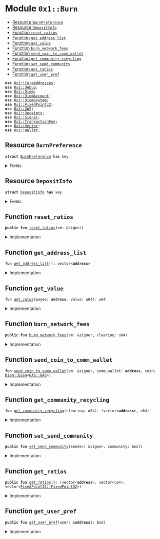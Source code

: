 
<a name="0x1_Burn"></a>

# Module `0x1::Burn`



-  [Resource `BurnPreference`](#0x1_Burn_BurnPreference)
-  [Resource `DepositInfo`](#0x1_Burn_DepositInfo)
-  [Function `reset_ratios`](#0x1_Burn_reset_ratios)
-  [Function `get_address_list`](#0x1_Burn_get_address_list)
-  [Function `get_value`](#0x1_Burn_get_value)
-  [Function `burn_network_fees`](#0x1_Burn_burn_network_fees)
-  [Function `send_coin_to_comm_wallet`](#0x1_Burn_send_coin_to_comm_wallet)
-  [Function `get_community_recycling`](#0x1_Burn_get_community_recycling)
-  [Function `set_send_community`](#0x1_Burn_set_send_community)
-  [Function `get_ratios`](#0x1_Burn_get_ratios)
-  [Function `get_user_pref`](#0x1_Burn_get_user_pref)


<pre><code><b>use</b> <a href="CoreAddresses.md#0x1_CoreAddresses">0x1::CoreAddresses</a>;
<b>use</b> <a href="Debug.md#0x1_Debug">0x1::Debug</a>;
<b>use</b> <a href="Diem.md#0x1_Diem">0x1::Diem</a>;
<b>use</b> <a href="DiemAccount.md#0x1_DiemAccount">0x1::DiemAccount</a>;
<b>use</b> <a href="DiemSystem.md#0x1_DiemSystem">0x1::DiemSystem</a>;
<b>use</b> <a href="../../../../../../../DPN/releases/artifacts/current/build/MoveStdlib/docs/FixedPoint32.md#0x1_FixedPoint32">0x1::FixedPoint32</a>;
<b>use</b> <a href="GAS.md#0x1_GAS">0x1::GAS</a>;
<b>use</b> <a href="Receipts.md#0x1_Receipts">0x1::Receipts</a>;
<b>use</b> <a href="../../../../../../../DPN/releases/artifacts/current/build/MoveStdlib/docs/Signer.md#0x1_Signer">0x1::Signer</a>;
<b>use</b> <a href="TransactionFee.md#0x1_TransactionFee">0x1::TransactionFee</a>;
<b>use</b> <a href="../../../../../../../DPN/releases/artifacts/current/build/MoveStdlib/docs/Vector.md#0x1_Vector">0x1::Vector</a>;
<b>use</b> <a href="Wallet.md#0x1_Wallet">0x1::Wallet</a>;
</code></pre>



<a name="0x1_Burn_BurnPreference"></a>

## Resource `BurnPreference`



<pre><code><b>struct</b> <a href="Burn.md#0x1_Burn_BurnPreference">BurnPreference</a> <b>has</b> key
</code></pre>



<details>
<summary>Fields</summary>


<dl>
<dt>
<code>send_community: bool</code>
</dt>
<dd>

</dd>
</dl>


</details>

<a name="0x1_Burn_DepositInfo"></a>

## Resource `DepositInfo`



<pre><code><b>struct</b> <a href="Burn.md#0x1_Burn_DepositInfo">DepositInfo</a> <b>has</b> key
</code></pre>



<details>
<summary>Fields</summary>


<dl>
<dt>
<code>addr: vector&lt;<b>address</b>&gt;</code>
</dt>
<dd>

</dd>
<dt>
<code>deposits: vector&lt;u64&gt;</code>
</dt>
<dd>

</dd>
<dt>
<code>ratio: vector&lt;<a href="../../../../../../../DPN/releases/artifacts/current/build/MoveStdlib/docs/FixedPoint32.md#0x1_FixedPoint32_FixedPoint32">FixedPoint32::FixedPoint32</a>&gt;</code>
</dt>
<dd>

</dd>
</dl>


</details>

<a name="0x1_Burn_reset_ratios"></a>

## Function `reset_ratios`



<pre><code><b>public</b> <b>fun</b> <a href="Burn.md#0x1_Burn_reset_ratios">reset_ratios</a>(vm: &signer)
</code></pre>



<details>
<summary>Implementation</summary>


<pre><code><b>public</b> <b>fun</b> <a href="Burn.md#0x1_Burn_reset_ratios">reset_ratios</a>(vm: &signer) <b>acquires</b> <a href="Burn.md#0x1_Burn_DepositInfo">DepositInfo</a> {
  <a href="CoreAddresses.md#0x1_CoreAddresses_assert_diem_root">CoreAddresses::assert_diem_root</a>(vm);

  // First find the list of all community wallets
  // fail fast <b>if</b> none are found
  <b>let</b> list = <a href="Wallet.md#0x1_Wallet_get_comm_list">Wallet::get_comm_list</a>();
  <b>let</b> len = <a href="../../../../../../../DPN/releases/artifacts/current/build/MoveStdlib/docs/Vector.md#0x1_Vector_length">Vector::length</a>(&list);
  <b>if</b> (len == 0) <b>return</b>;

  <b>let</b> i = 0;
  <b>let</b> global_deposits = 0;
  <b>let</b> deposit_vec = <a href="../../../../../../../DPN/releases/artifacts/current/build/MoveStdlib/docs/Vector.md#0x1_Vector_empty">Vector::empty</a>&lt;u64&gt;();

  // Now we <b>loop</b> through all the community wallets
  // and find the comulative deposits <b>to</b> that wallet.
  // we make a table from that (a new list)
  // we also take a tally of the <b>global</b> amount of deposits
  // Note that we are using a time-weighted index of deposits
  // which favors most recent deposits. (see <a href="DiemAccount.md#0x1_DiemAccount_deposit_index_curve">DiemAccount::deposit_index_curve</a>)
  print(&300000);
  print(&len);
  <b>while</b> (i &lt; len) {

    <b>let</b> addr = *<a href="../../../../../../../DPN/releases/artifacts/current/build/MoveStdlib/docs/Vector.md#0x1_Vector_borrow">Vector::borrow</a>(&list, i);
    <b>let</b> cumu = <a href="DiemAccount.md#0x1_DiemAccount_get_index_cumu_deposits">DiemAccount::get_index_cumu_deposits</a>(addr);
    print(&cumu);
    global_deposits = global_deposits + cumu;
    <a href="../../../../../../../DPN/releases/artifacts/current/build/MoveStdlib/docs/Vector.md#0x1_Vector_push_back">Vector::push_back</a>(&<b>mut</b> deposit_vec, cumu);
    i = i + 1;
  };

  print(&300001);

  // check <b>if</b> anything went wrong, and we don't have any cumulatives
  // <b>to</b> calculate.
  <b>if</b> (global_deposits == 0) <b>return</b>;

  // Now we <b>loop</b> through the table and calculate the ratio
  // since we now know the <b>global</b> total of the ajusted cumulative deposits.
  // and here we create another columns in our table (another list).
  // this is a list of fixedpoint ratios.
  <b>let</b> ratios_vec = <a href="../../../../../../../DPN/releases/artifacts/current/build/MoveStdlib/docs/Vector.md#0x1_Vector_empty">Vector::empty</a>&lt;<a href="../../../../../../../DPN/releases/artifacts/current/build/MoveStdlib/docs/FixedPoint32.md#0x1_FixedPoint32_FixedPoint32">FixedPoint32::FixedPoint32</a>&gt;();
  <b>let</b> k = 0;
  <b>while</b> (k &lt; len) {
    <b>let</b> cumu = *<a href="../../../../../../../DPN/releases/artifacts/current/build/MoveStdlib/docs/Vector.md#0x1_Vector_borrow">Vector::borrow</a>(&deposit_vec, k);
    print(&cumu);

    <b>let</b> ratio = <a href="../../../../../../../DPN/releases/artifacts/current/build/MoveStdlib/docs/FixedPoint32.md#0x1_FixedPoint32_create_from_rational">FixedPoint32::create_from_rational</a>(cumu, global_deposits);
    print(&ratio);

    <a href="../../../../../../../DPN/releases/artifacts/current/build/MoveStdlib/docs/Vector.md#0x1_Vector_push_back">Vector::push_back</a>(&<b>mut</b> ratios_vec, ratio);
    k = k + 1;
  };
  print(&300002);
  <b>if</b> (<b>exists</b>&lt;<a href="Burn.md#0x1_Burn_DepositInfo">DepositInfo</a>&gt;(@VMReserved)) {
    <b>let</b> d = <b>borrow_global_mut</b>&lt;<a href="Burn.md#0x1_Burn_DepositInfo">DepositInfo</a>&gt;(@VMReserved);
    d.addr = list;
    d.deposits = deposit_vec;
    d.ratio = ratios_vec;
  } <b>else</b> {
    <b>move_to</b>&lt;<a href="Burn.md#0x1_Burn_DepositInfo">DepositInfo</a>&gt;(vm, <a href="Burn.md#0x1_Burn_DepositInfo">DepositInfo</a> {
      addr: list,
      deposits: deposit_vec,
      ratio: ratios_vec,
    })
  };
  print(&300003);
}
</code></pre>



</details>

<a name="0x1_Burn_get_address_list"></a>

## Function `get_address_list`



<pre><code><b>fun</b> <a href="Burn.md#0x1_Burn_get_address_list">get_address_list</a>(): vector&lt;<b>address</b>&gt;
</code></pre>



<details>
<summary>Implementation</summary>


<pre><code><b>fun</b> <a href="Burn.md#0x1_Burn_get_address_list">get_address_list</a>(): vector&lt;<b>address</b>&gt; <b>acquires</b> <a href="Burn.md#0x1_Burn_DepositInfo">DepositInfo</a> {
  <b>if</b> (!<b>exists</b>&lt;<a href="Burn.md#0x1_Burn_DepositInfo">DepositInfo</a>&gt;(@VMReserved))
    <b>return</b> <a href="../../../../../../../DPN/releases/artifacts/current/build/MoveStdlib/docs/Vector.md#0x1_Vector_empty">Vector::empty</a>&lt;<b>address</b>&gt;();

  *&<b>borrow_global</b>&lt;<a href="Burn.md#0x1_Burn_DepositInfo">DepositInfo</a>&gt;(@VMReserved).addr
}
</code></pre>



</details>

<a name="0x1_Burn_get_value"></a>

## Function `get_value`



<pre><code><b>fun</b> <a href="Burn.md#0x1_Burn_get_value">get_value</a>(payee: <b>address</b>, value: u64): u64
</code></pre>



<details>
<summary>Implementation</summary>


<pre><code><b>fun</b> <a href="Burn.md#0x1_Burn_get_value">get_value</a>(payee: <b>address</b>, value: u64): u64 <b>acquires</b> <a href="Burn.md#0x1_Burn_DepositInfo">DepositInfo</a> {
  <b>if</b> (!<b>exists</b>&lt;<a href="Burn.md#0x1_Burn_DepositInfo">DepositInfo</a>&gt;(@VMReserved))
    <b>return</b> 0;

  <b>let</b> d = <b>borrow_global</b>&lt;<a href="Burn.md#0x1_Burn_DepositInfo">DepositInfo</a>&gt;(@VMReserved);
  <b>let</b> contains = <a href="../../../../../../../DPN/releases/artifacts/current/build/MoveStdlib/docs/Vector.md#0x1_Vector_contains">Vector::contains</a>(&d.addr, &payee);
  print(&contains);
  <b>let</b> (is_found, i) = <a href="../../../../../../../DPN/releases/artifacts/current/build/MoveStdlib/docs/Vector.md#0x1_Vector_index_of">Vector::index_of</a>(&d.addr, &payee);
  <b>if</b> (is_found) {
    print(&is_found);
    <b>let</b> len = <a href="../../../../../../../DPN/releases/artifacts/current/build/MoveStdlib/docs/Vector.md#0x1_Vector_length">Vector::length</a>(&d.ratio);
    print(&i);
    print(&len);
    <b>if</b> (i + 1 &gt; len) <b>return</b> 0;
    <b>let</b> ratio = *<a href="../../../../../../../DPN/releases/artifacts/current/build/MoveStdlib/docs/Vector.md#0x1_Vector_borrow">Vector::borrow</a>(&d.ratio, i);
    <b>if</b> (<a href="../../../../../../../DPN/releases/artifacts/current/build/MoveStdlib/docs/FixedPoint32.md#0x1_FixedPoint32_is_zero">FixedPoint32::is_zero</a>(<b>copy</b> ratio)) <b>return</b> 0;
    print(&ratio);
    <b>return</b> <a href="../../../../../../../DPN/releases/artifacts/current/build/MoveStdlib/docs/FixedPoint32.md#0x1_FixedPoint32_multiply_u64">FixedPoint32::multiply_u64</a>(value, ratio)
  };

  0
}
</code></pre>



</details>

<a name="0x1_Burn_burn_network_fees"></a>

## Function `burn_network_fees`



<pre><code><b>public</b> <b>fun</b> <a href="Burn.md#0x1_Burn_burn_network_fees">burn_network_fees</a>(vm: &signer, clearing: u64)
</code></pre>



<details>
<summary>Implementation</summary>


<pre><code><b>public</b> <b>fun</b> <a href="Burn.md#0x1_Burn_burn_network_fees">burn_network_fees</a>(
  vm: &signer,
  clearing: u64 // what was the clearing price of the auction for purposes of calculating recycling.
) <b>acquires</b> <a href="Burn.md#0x1_Burn_DepositInfo">DepositInfo</a>, <a href="Burn.md#0x1_Burn_BurnPreference">BurnPreference</a> {
  // <b>let</b> amount_remaining = <a href="TransactionFee.md#0x1_TransactionFee_get_amount_to_distribute">TransactionFee::get_amount_to_distribute</a>(vm);
  <b>let</b> coins = <a href="TransactionFee.md#0x1_TransactionFee_get_transaction_fees_coins">TransactionFee::get_transaction_fees_coins</a>&lt;<a href="GAS.md#0x1_GAS">GAS</a>&gt;(vm);

  <b>let</b> (burners, amount_to_comm) = <a href="Burn.md#0x1_Burn_get_community_recycling">get_community_recycling</a>(clearing);
  <b>let</b> len_burners = <a href="../../../../../../../DPN/releases/artifacts/current/build/MoveStdlib/docs/Vector.md#0x1_Vector_length">Vector::length</a>(&burners);
  <b>if</b> (amount_to_comm &lt; len_burners) {
    <a href="Diem.md#0x1_Diem_vm_burn_this_coin">Diem::vm_burn_this_coin</a>(vm, coins);
    <b>return</b>
  };


  <b>let</b> (comm_addr_list, _, comm_split_list) = <a href="Burn.md#0x1_Burn_get_ratios">get_ratios</a>();

  <b>let</b> len = <a href="../../../../../../../DPN/releases/artifacts/current/build/MoveStdlib/docs/Vector.md#0x1_Vector_length">Vector::length</a>(&comm_addr_list);

  <b>let</b> i = 0;


  <b>while</b> (i &lt; len) {
    <b>let</b> comm_wall = <a href="../../../../../../../DPN/releases/artifacts/current/build/MoveStdlib/docs/Vector.md#0x1_Vector_borrow">Vector::borrow</a>(&comm_addr_list, i);
    <b>let</b> wall_split = <a href="../../../../../../../DPN/releases/artifacts/current/build/MoveStdlib/docs/Vector.md#0x1_Vector_borrow">Vector::borrow</a>(&comm_split_list, i);

    <b>let</b> coin_val = <a href="../../../../../../../DPN/releases/artifacts/current/build/MoveStdlib/docs/FixedPoint32.md#0x1_FixedPoint32_multiply_u64">FixedPoint32::multiply_u64</a>(amount_to_comm, *wall_split);
    <b>let</b> split = <a href="Diem.md#0x1_Diem_withdraw">Diem::withdraw</a>(&<b>mut</b> coins, coin_val);

    <a href="Burn.md#0x1_Burn_send_coin_to_comm_wallet">send_coin_to_comm_wallet</a>(vm, *comm_wall, split);

    // write the correct receipt amount <b>to</b> each validator who opted <b>to</b> send <b>to</b> community wallet. The communit wallets give some governance rights <b>to</b> donors.
    <b>let</b> k = 0;
    <b>while</b> (k &lt; len_burners) {
      <b>let</b> burner = <a href="../../../../../../../DPN/releases/artifacts/current/build/MoveStdlib/docs/Vector.md#0x1_Vector_borrow">Vector::borrow</a>(&burners, k);
      <b>let</b> this_split = coin_val/len_burners;
      <a href="Receipts.md#0x1_Receipts_write_receipt">Receipts::write_receipt</a>(vm, *burner, *comm_wall, this_split);
      k = k + 1;
    };

  };

  // anything that is remaining should be burnt
  <a href="Diem.md#0x1_Diem_vm_burn_this_coin">Diem::vm_burn_this_coin</a>(vm, coins);

}
</code></pre>



</details>

<a name="0x1_Burn_send_coin_to_comm_wallet"></a>

## Function `send_coin_to_comm_wallet`



<pre><code><b>fun</b> <a href="Burn.md#0x1_Burn_send_coin_to_comm_wallet">send_coin_to_comm_wallet</a>(vm: &signer, comm_wallet: <b>address</b>, coin: <a href="Diem.md#0x1_Diem_Diem">Diem::Diem</a>&lt;<a href="GAS.md#0x1_GAS_GAS">GAS::GAS</a>&gt;)
</code></pre>



<details>
<summary>Implementation</summary>


<pre><code><b>fun</b> <a href="Burn.md#0x1_Burn_send_coin_to_comm_wallet">send_coin_to_comm_wallet</a>(
  vm: &signer,
  comm_wallet: <b>address</b>,
  coin: <a href="Diem.md#0x1_Diem_Diem">Diem::Diem</a>&lt;<a href="GAS.md#0x1_GAS">GAS</a>&gt;,
) {
  <a href="CoreAddresses.md#0x1_CoreAddresses_assert_vm">CoreAddresses::assert_vm</a>(vm);
  <a href="DiemAccount.md#0x1_DiemAccount_deposit">DiemAccount::deposit</a>(
    @VMReserved,
    comm_wallet,
    coin,
    b"epoch burn",
    b"",
    <b>false</b>,
  );
}
</code></pre>



</details>

<a name="0x1_Burn_get_community_recycling"></a>

## Function `get_community_recycling`



<pre><code><b>fun</b> <a href="Burn.md#0x1_Burn_get_community_recycling">get_community_recycling</a>(clearing: u64): (vector&lt;<b>address</b>&gt;, u64)
</code></pre>



<details>
<summary>Implementation</summary>


<pre><code><b>fun</b> <a href="Burn.md#0x1_Burn_get_community_recycling">get_community_recycling</a>(clearing: u64): (vector&lt;<b>address</b>&gt;, u64) <b>acquires</b> <a href="Burn.md#0x1_Burn_BurnPreference">BurnPreference</a> {
  <b>let</b> burners = <a href="../../../../../../../DPN/releases/artifacts/current/build/MoveStdlib/docs/Vector.md#0x1_Vector_empty">Vector::empty</a>&lt;<b>address</b>&gt;();
  // <b>let</b> total_payments = 0;
  <b>let</b> total_payments_of_comm_senders = 0;

  // reward and clearing price per validator
  // <b>let</b> (_, clearing, _) = <a href="ProofOfFee.md#0x1_ProofOfFee_get_consensus_reward">ProofOfFee::get_consensus_reward</a>();

  // find burn preferences of ALL previous validator set
  // the potential amount burned is only the entry fee (the auction clearing price)
  <b>let</b> all_vals = <a href="DiemSystem.md#0x1_DiemSystem_get_val_set_addr">DiemSystem::get_val_set_addr</a>();

  <b>let</b> len = <a href="../../../../../../../DPN/releases/artifacts/current/build/MoveStdlib/docs/Vector.md#0x1_Vector_length">Vector::length</a>(&all_vals);
  <b>let</b> i = 0;
  <b>while</b> (i &lt; len) {
    <b>let</b> a = <a href="../../../../../../../DPN/releases/artifacts/current/build/MoveStdlib/docs/Vector.md#0x1_Vector_borrow">Vector::borrow</a>(&all_vals, i);


    // total_payments = total_payments + clearing;

    <b>let</b> is_to_community = <a href="Burn.md#0x1_Burn_get_user_pref">get_user_pref</a>(a);

    <b>if</b> (is_to_community) {
      <a href="../../../../../../../DPN/releases/artifacts/current/build/MoveStdlib/docs/Vector.md#0x1_Vector_push_back">Vector::push_back</a>(&<b>mut</b> burners, *a);
      total_payments_of_comm_senders = total_payments_of_comm_senders + clearing;
    };

    i = i + 1;
  };

  // // find burn preferences of ALL Infra Escrow pledgers.
  // <b>let</b> all_pledged = <a href="PledgeAccounts.md#0x1_PledgeAccounts_get_all_pledgers">PledgeAccounts::get_all_pledgers</a>(&@VMReserved);

  // // The pledgers paid from Infra Escrow, the nominal consensus reward.
  // // add those up and find proportions.

  // <b>let</b> len = <a href="../../../../../../../DPN/releases/artifacts/current/build/MoveStdlib/docs/Vector.md#0x1_Vector_length">Vector::length</a>(&all_pledged);
  // <b>let</b> i = 0;
  // <b>while</b> (i &lt; len) {
  //   <b>let</b> a = <a href="../../../../../../../DPN/releases/artifacts/current/build/MoveStdlib/docs/Vector.md#0x1_Vector_borrow">Vector::borrow</a>(&all_pledged, i);

  //   total_payments = total_payments + reward;

  //   <b>let</b> is_to_community = <a href="Burn.md#0x1_Burn_get_user_pref">Burn::get_user_pref</a>(a);

  //   <b>if</b> (is_to_community) {
  //     <a href="../../../../../../../DPN/releases/artifacts/current/build/MoveStdlib/docs/Vector.md#0x1_Vector_push_back">Vector::push_back</a>(&<b>mut</b> burners, a);
  //     total_payments_of_comm_senders = total_payments_of_comm_senders + reward;
  //   };

  //   i = i + 1;
  // };


  // <b>let</b> ratio = <a href="../../../../../../../DPN/releases/artifacts/current/build/MoveStdlib/docs/FixedPoint32.md#0x1_FixedPoint32_create_from_rational">FixedPoint32::create_from_rational</a>(total_payments_of_comm_senders, total_payments)

  // <b>return</b> the list of burners, for tracking, and the weighted average.
  (burners, total_payments_of_comm_senders)

}
</code></pre>



</details>

<a name="0x1_Burn_set_send_community"></a>

## Function `set_send_community`



<pre><code><b>public</b> <b>fun</b> <a href="Burn.md#0x1_Burn_set_send_community">set_send_community</a>(sender: &signer, community: bool)
</code></pre>



<details>
<summary>Implementation</summary>


<pre><code><b>public</b> <b>fun</b> <a href="Burn.md#0x1_Burn_set_send_community">set_send_community</a>(sender: &signer, community: bool) <b>acquires</b> <a href="Burn.md#0x1_Burn_BurnPreference">BurnPreference</a> {
  <b>let</b> addr = <a href="../../../../../../../DPN/releases/artifacts/current/build/MoveStdlib/docs/Signer.md#0x1_Signer_address_of">Signer::address_of</a>(sender);
  <b>if</b> (<b>exists</b>&lt;<a href="Burn.md#0x1_Burn_BurnPreference">BurnPreference</a>&gt;(addr)) {
    <b>let</b> b = <b>borrow_global_mut</b>&lt;<a href="Burn.md#0x1_Burn_BurnPreference">BurnPreference</a>&gt;(addr);
    b.send_community = community;
  } <b>else</b> {
    <b>move_to</b>&lt;<a href="Burn.md#0x1_Burn_BurnPreference">BurnPreference</a>&gt;(sender, <a href="Burn.md#0x1_Burn_BurnPreference">BurnPreference</a> {
      send_community: community
    });
  }
}
</code></pre>



</details>

<a name="0x1_Burn_get_ratios"></a>

## Function `get_ratios`



<pre><code><b>public</b> <b>fun</b> <a href="Burn.md#0x1_Burn_get_ratios">get_ratios</a>(): (vector&lt;<b>address</b>&gt;, vector&lt;u64&gt;, vector&lt;<a href="../../../../../../../DPN/releases/artifacts/current/build/MoveStdlib/docs/FixedPoint32.md#0x1_FixedPoint32_FixedPoint32">FixedPoint32::FixedPoint32</a>&gt;)
</code></pre>



<details>
<summary>Implementation</summary>


<pre><code><b>public</b> <b>fun</b> <a href="Burn.md#0x1_Burn_get_ratios">get_ratios</a>():
  (vector&lt;<b>address</b>&gt;, vector&lt;u64&gt;, vector&lt;<a href="../../../../../../../DPN/releases/artifacts/current/build/MoveStdlib/docs/FixedPoint32.md#0x1_FixedPoint32_FixedPoint32">FixedPoint32::FixedPoint32</a>&gt;) <b>acquires</b> <a href="Burn.md#0x1_Burn_DepositInfo">DepositInfo</a>
{
  <b>let</b> d = <b>borrow_global</b>&lt;<a href="Burn.md#0x1_Burn_DepositInfo">DepositInfo</a>&gt;(@VMReserved);
  (*&d.addr, *&d.deposits, *&d.ratio)
}
</code></pre>



</details>

<a name="0x1_Burn_get_user_pref"></a>

## Function `get_user_pref`



<pre><code><b>public</b> <b>fun</b> <a href="Burn.md#0x1_Burn_get_user_pref">get_user_pref</a>(user: &<b>address</b>): bool
</code></pre>



<details>
<summary>Implementation</summary>


<pre><code><b>public</b> <b>fun</b> <a href="Burn.md#0x1_Burn_get_user_pref">get_user_pref</a>(user: &<b>address</b>): bool <b>acquires</b> <a href="Burn.md#0x1_Burn_BurnPreference">BurnPreference</a>{
  <b>borrow_global</b>&lt;<a href="Burn.md#0x1_Burn_BurnPreference">BurnPreference</a>&gt;(*user).send_community
}
</code></pre>



</details>
